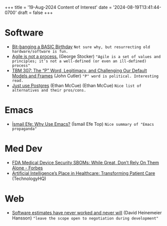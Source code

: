 +++
title = '19-Aug-2024 Content of Interest'
date = '2024-08-19T13:41:44-0700'
draft = false
+++


# Software

-   [Bit-banging a BASIC Birthday](https://thingswemake.com/bit-banging-a-basic-birthday/)
    `Not sure why, but resurrecting old hardware/software is fun.`
-   [Agile is not a process.](https://georgestocker.com/2024/08/16/agile-is-not-a-process/) (George Stocker) `"Agile is a set of values and principles; it’s not a well-defined (or even an ill-defined) process"`
-   [TBM 307: The &ldquo;P&rdquo; Word, Legitimacy, and Challenging Our Default Models and Frames](https://cutlefish.substack.com/p/tbm-307-the-p-word-legitimacy-and) (John Cutler)
    `"P" word is political. Interesting read.`
-   [Just use Postgres](https://mccue.dev/pages/8-16-24-just-use-postgres) (Ethan McCue)
    (Ethan McCue) `Nice list of alternatives and their pros/cons.`


# Emacs

-   [İsmail Efe: Why Use Emacs?](https://ismailefe.org/blog/why_use_emacs/index.html) (İsmail Efe Top)
    `Nice summary of "Emacs propaganda"`


# Med Dev

-   [FDA Medical Device Security SBOMs: While Great, Don&rsquo;t Rely On Them Alone - Forbes](https://www.google.com/url?rct=j&sa=t&url=https://www.forbes.com/councils/forbestechcouncil/2024/08/19/fda-medical-device-security-sboms-while-great-dont-rely-on-them-alone/&ct=ga&cd=CAIyGjdmYTYyZTUxM2FiM2QxMmY6Y29tOmVuOlVT&usg=AOvVaw2tz181DeXM95pUjAVRfn7D)
-   [Artificial Intelligence’s Place in Healthcare: Transforming Patient Care](https://www.technologyhq.org/artificial-intelligences-place-in-healthcare-transforming-patient-care/) (TechnologyHQ)


# Web

-   [Software estimates have never worked and never will](https://world.hey.com/dhh/software-estimates-have-never-worked-and-never-will-a41a9c71) (David Heinemeier Hansson)
    `"leave the scope open to negotiation during development"`

